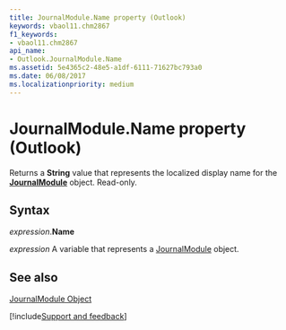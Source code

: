 ```yaml
---
title: JournalModule.Name property (Outlook)
keywords: vbaol11.chm2867
f1_keywords:
- vbaol11.chm2867
api_name:
- Outlook.JournalModule.Name
ms.assetid: 5e4365c2-48e5-a1df-6111-71627bc793a0
ms.date: 06/08/2017
ms.localizationpriority: medium
---
```



# JournalModule.Name property (Outlook)

Returns a **String** value that represents the localized display name for the **[JournalModule](Outlook.JournalModule.md)** object. Read-only.


## Syntax

_expression_.**Name**

_expression_ A variable that represents a [JournalModule](Outlook.JournalModule.md) object.


## See also


[JournalModule Object](Outlook.JournalModule.md)

[!include[Support and feedback](~/includes/feedback-boilerplate.md)]
